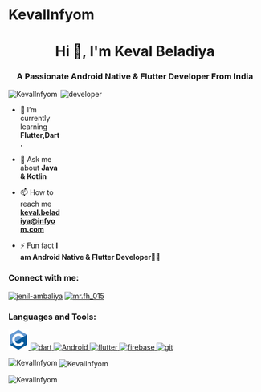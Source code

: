 # KevalInfyom

<h1 align="center">Hi 👋, I'm Keval Beladiya</h1>
<h3 align="center">A Passionate Android Native & Flutter Developer From India</h3>

<img align ="right" alt="developer" width="400" height="320" src="https://media.giphy.com/media/kCVIL0CLNWv2E/giphy.gif">

<p align="left"> <img src="https://komarev.com/ghpvc/?username=KevalInfyom&label=Profile%20views&color=0e75b6&style=flat" alt="KevalInfyom" /> </p>

- 🌱 I’m currently learning **Flutter,Dart.**

- 💬 Ask me about **Java & Kotlin**

- 📫 How to reach me **keval.beladiya@infyom.com**

- ⚡ Fun fact **I am Android Native & Flutter Developer👨‍💻**

<h3 align="left">Connect with me:</h3>
<p align="left">
<a href="https://www.linkedin.com/in/keval-beladiya-859ba61b9" target="blank"><img align="center" src="https://raw.githubusercontent.com/rahuldkjain/github-profile-readme-generator/master/src/images/icons/Social/linked-in-alt.svg" alt="jenil-ambaliya" height="30" width="40" /></a>
<a href="https://instagram.com/thekevalbeladiya" target="blank"><img align="center" src="https://raw.githubusercontent.com/rahuldkjain/github-profile-readme-generator/master/src/images/icons/Social/instagram.svg" alt="mr.fh_015" height="30" width="40" /></a>
</p>


<h3 align="left">Languages and Tools:</h3>
<p align="left"> <a href="https://www.cprogramming.com/" target="_blank" rel="noreferrer"> <img src="https://raw.githubusercontent.com/devicons/devicon/master/icons/c/c-original.svg" alt="c" width="40" height="40"/> </a>  <a href="https://dart.dev" target="_blank" rel="noreferrer"> <img src="https://www.vectorlogo.zone/logos/dartlang/dartlang-icon.svg" alt="dart" width="40" height="40"/> </a>
<a href="https://developer.android.com/?gclid=Cj0KCQjwmtGjBhDhARIsAEqfDEcZRLIOa7ThSHwTJtGuF2LQ2IpaF_62FpW_iY9Nm7A-1P7TbF8hXRMaAseEEALw_wcB&gclsrc=aw.ds" target="_blank" rel="noreferrer"> <img src="https://www.vectorlogo.zone/logos/android/android-icon.svg" alt="Android" width="40" height="40"/> </a><a href="https://flutter.dev" target="_blank" rel="noreferrer"> <img src="https://www.vectorlogo.zone/logos/flutterio/flutterio-icon.svg" alt="flutter" width="40" height="40"/> </a>  <a href="https://firebase.google.com/" target="_blank" rel="noreferrer"> <img src="https://www.vectorlogo.zone/logos/firebase/firebase-icon.svg" alt="firebase" width="40" height="40"/> </a>  </a> <a href="https://git-scm.com/" target="_blank" rel="noreferrer"> <img src="https://www.vectorlogo.zone/logos/git-scm/git-scm-icon.svg" alt="git" width="40" height="40"/> </a> </p>


<p><img align="left" src="https://github-readme-stats.vercel.app/api/top-langs?username=KevalInfyom&show_icons=true&locale=en&layout=compact" alt="KevalInfyom" /></p>

<p>&nbsp;<img align="center" src="https://github-readme-stats.vercel.app/api?username=KevalInfyom&show_icons=true&locale=en" alt="KevalInfyom" /></p>

<p><img align="center" src="https://github-readme-streak-stats.herokuapp.com/?user=KevalInfyom&" alt="KevalInfyom" /></p>
